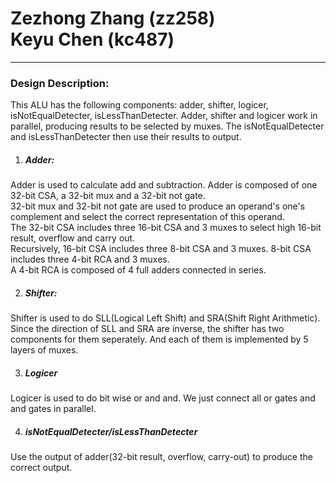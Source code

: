<h1>
Zezhong Zhang (zz258)<br>
Keyu Chen (kc487)
</h1>
<hr>

<h3>Design Description:</h3>

This ALU has the following components: adder, shifter, logicer, isNotEqualDetecter, isLessThanDetecter. 
Adder, shifter and logicer work in parallel, producing results to be selected by muxes. The isNotEqualDetecter and isLessThanDetecter then use their results to output.

 
1. <h5>Adder:</h5>
Adder is used to calculate add and subtraction. Adder is composed of one 32-bit CSA, a 32-bit mux and a 32-bit not gate. <br>
32-bit mux and 32-bit not gate are used to produce an operand's one's complement and select the correct representation of this operand.<br>
The 32-bit CSA includes three 16-bit CSA and 3 muxes to select high 16-bit result, overflow and carry out.<br>
Recursively, 16-bit CSA includes three 8-bit CSA and 3 muxes. 8-bit CSA includes three 4-bit RCA and 3 muxes.<br>
A 4-bit RCA is composed of 4 full adders connected in series.<br>

2. <h5>Shifter:</h5>
Shifter is used to do SLL(Logical Left Shift) and SRA(Shift Right Arithmetic). Since the direction of SLL and SRA are inverse, the shifter has two components for them seperately. And each of them is implemented by 5 layers of muxes.

3.	<h5>Logicer</h5>
Logicer is used to do bit wise or and and. We just connect all or gates and and gates in parallel.

4.	<h5>isNotEqualDetecter/isLessThanDetecter</h5>
Use the output of adder(32-bit result, overflow, carry-out) to produce the correct output.
